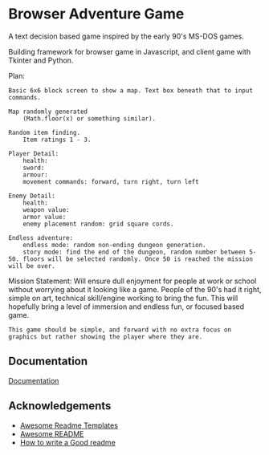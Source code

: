 
# Browser Adventure Game
A text decision based game inspired by the early 90's MS-DOS games. 


Building framework for browser game in Javascript, and client game with Tkinter and Python.

Plan:

    Basic 6x6 block screen to show a map. Text box beneath that to input commands.

    Map randomly generated 
        (Math.floor(x) or something similar). 

    Random item finding.
        Item ratings 1 - 3.
    
    Player Detail:
        health: 
        sword: 
        armour:
        movement commands: forward, turn right, turn left

    Enemy Detail:
        health:
        weapon value:
        armor value:
        enemy placement random: grid square cords. 

    Endless adventure:
        endless mode: random non-ending dungeon generation.
        story mode: find the end of the dungeon, random number between 5-50. floors will be selected randomly. Once 50 is reached the mission will be over.


Mission Statement:
    Will ensure dull enjoyment for people at work or school without worrying about it looking like a game. People of the 90's had it right, simple on art, technical skill/engine working to bring the fun. This will hopefully bring a level of immersion and endless fun, or focused based game.

    This game should be simple, and forward with no extra focus on graphics but rather showing the player where they are. 






## Documentation

[Documentation](https://linktodocumentation)


## Acknowledgements

 - [Awesome Readme Templates](https://awesomeopensource.com/project/elangosundar/awesome-README-templates)
 - [Awesome README](https://github.com/matiassingers/awesome-readme)
 - [How to write a Good readme](https://bulldogjob.com/news/449-how-to-write-a-good-readme-for-your-github-project)

